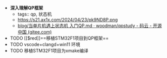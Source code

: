 - **深入理解QP框架**
	- tags:: qp, 状态机
	- https://s21.ax1x.com/2024/04/23/pk9ND8P.png
	- [blog/当单片机遇上状态机 入门QP.md · woodman/qpstudy - 码云 - 开源中国 (gitee.com)](https://gitee.com/woodman_112/qpstudy/blob/master/blog/%E5%BD%93%E5%8D%95%E7%89%87%E6%9C%BA%E9%81%87%E4%B8%8A%E7%8A%B6%E6%80%81%E6%9C%BA%20%E5%85%A5%E9%97%A8QP.md)
- TODO [[$red]]==移植STM32F1项目到QP框架==
- TODO vscode+clangd+win11 环境
- TODO 移植STM32F1项目为xmake编译